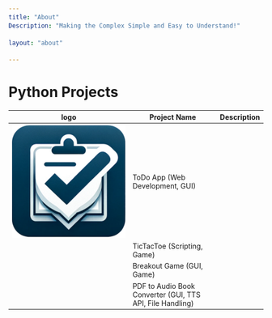 ```yaml
---
title: "About"
Description: "Making the Complex Simple and Easy to Understand!"

layout: "about"

---
```



# Python Projects

| logo | Project Name | Description |
| --- | --- | --- |
| ![todoicon](todo-icon.png) | ToDo App (Web Development, GUI) |  |
|  | TicTacToe (Scripting, Game) |  |
|  | Breakout Game (GUI, Game) |  |
|  | PDF to Audio Book Converter (GUI, TTS API, File Handling) |  |